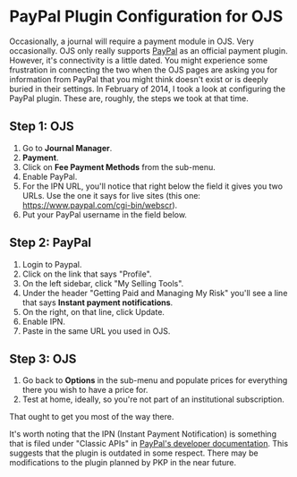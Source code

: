 # PayPal Plugin Configuration for OJS

 Occasionally, a journal will require a payment module in OJS. Very occasionally. OJS only really supports [PayPal](http://www.paypal.com) as an official payment plugin. However, it's connectivity is a little dated. You might experience some frustration in connecting the two when the OJS pages are asking you for information from PayPal that you might think doesn't exist or is deeply buried in their settings. In February of 2014, I took a look at configuring the PayPal plugin. These are, roughly, the steps we took at that time. 

## Step 1: OJS

1. Go to **Journal Manager**.
2. **Payment**.
3. Click on **Fee Payment Methods** from the sub-menu.
4. Enable PayPal. 
5. For the IPN URL, you'll notice that right below the field it gives you two URLs. Use the one it says for live sites (this one: https://www.paypal.com/cgi-bin/webscr).  
6. Put your PayPal username in the field below.

## Step 2: PayPal

1. Login to Paypal. 
2. Click on the link that says "Profile". 
3. On the left sidebar, click "My Selling Tools".
4. Under the header "Getting Paid and Managing My Risk" you'll see a line that says **Instant payment notifications**.
5. On the right, on that line, click Update. 
6. Enable IPN. 
7. Paste in the same URL you used in OJS. 

## Step 3: **OJS**

1. Go back to **Options** in the sub-menu and populate prices for everything there you wish to have a price for. 
2. Test at home, ideally, so you're not part of an institutional subscription. 

That ought to get you most of the way there. 

It's worth noting that the IPN (Instant Payment Notification) is something that is filed under "Classic APIs" in [PayPal's developer documentation](https://developer.paypal.com/webapps/developer/docs/classic/products/instant-payment-notification/). This suggests that the plugin is outdated in some respect. There may be modifications to the plugin planned by PKP in the near future.  

